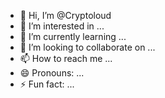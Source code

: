 - 👋 Hi, I’m @Cryptoloud
- 👀 I’m interested in ...
- 🌱 I’m currently learning ...
- 💞️ I’m looking to collaborate on ...
- 📫 How to reach me ...
- 😄 Pronouns: ...
- ⚡ Fun fact: ...

<!---
Cryptoloud/Cryptoloud is a ✨ special ✨ repository because its `README.md` (this file) appears on your GitHub profile.
You can click the Preview link to take a look at your changes.
--->

